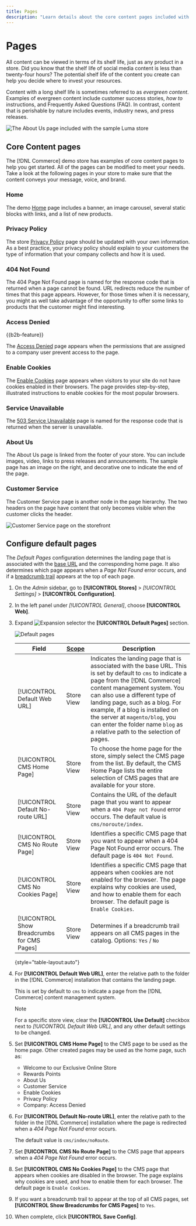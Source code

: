 ```yaml
---
title: Pages
description: "Learn details about the core content pages included with the [!DNL Commerce] demo store, and changing the Default Pages configuration."
---
```

# Pages

All content can be viewed in terms of its shelf life, just as any product in a store. Did you know that the shelf life of social media content is less than twenty-four hours? The potential shelf life of the content you create can help you decide where to invest your resources.

Content with a long shelf life is sometimes referred to as _evergreen content_. Examples of evergreen content include customer success stories, _how to_ instructions, and Frequently Asked Questions (FAQ). In contrast, content that is perishable by nature includes events, industry news, and press releases.

![The About Us page included with the sample Luma store ](./assets/storefront-about-us.png)<!-- zoom -->

## Core Content pages

The [!DNL Commerce] demo store has examples of core content pages to help you get started. All of the pages can be modified to meet your needs. Take a look at the following pages in your store to make sure that the content conveys your message, voice, and brand.

### Home

The demo [Home](../getting-started/storefront.md#home-page) page includes a banner, an image carousel, several static blocks with links, and a list of new products.

### Privacy Policy

The store [Privacy Policy](../getting-started/privacy-policy.md) page should be updated with your own information. As a best practice, your privacy policy should explain to your customers the type of information that your company collects and how it is used.

### 404 Not Found

The 404 Page Not Found page is named for the response code that is returned when a page cannot be found. URL redirects reduce the number of times that this page appears. However, for those times when it is necessary, you might as well take advantage of the opportunity to offer some links to products that the customer might find interesting.

### Access Denied

{{b2b-feature}}

The [Access Denied](../b2b/account-company-roles-permissions.md) page appears when the permissions that are assigned to a company user prevent access to the page.

### Enable Cookies

The [Enable Cookies](../getting-started/compliance-cookie-law.md) page appears when visitors to your site do not have cookies enabled in their browsers. The page provides step-by-step, illustrated instructions to enable cookies for the most popular browsers.

### Service Unavailable

The [503 Service Unavailable](https://docs.magento.com/user-guide/configuration/general/general.html) page is named for the response code that is returned when the server is unavailable.

### About Us

The About Us page is linked from the footer of your store. You can include images, video, links to press releases and announcements. The sample page has an image on the right, and decorative one to indicate the end of the page.

### Customer Service

The Customer Service page is another node in the page hierarchy. The two headers on the page have content that only becomes visible when the customer clicks the header.

![Customer Service page on the storefront](./assets/storefront-customer-service.png)<!-- zoom -->

## Configure default pages

The _Default Pages_ configuration determines the landing page that is associated with the [base URL](https://docs.magento.com/user-guide/stores/store-urls.html) and the corresponding home page. It also determines which page appears when a _Page Not Found_ error occurs, and if a [breadcrumb trail](https://docs.magento.com/user-guide/catalog/navigation-breadcrumb-trail.html) appears at the top of each page.

1. On the _Admin_ sidebar, go to  **[!UICONTROL Stores]** > _[!UICONTROL Settings]_ > **[!UICONTROL Configuration]**.

1. In the left panel under _[!UICONTROL General]_, choose **[!UICONTROL Web]**.

1. Expand ![Expansion selector](../assets/icon-display-expand.png) the **[!UICONTROL Default Pages]** section.

   ![Default pages](./assets/web-default-pages.png)<!-- zoom -->

   |Field|[Scope](https://docs.magento.com/user-guide/configuration/scope.html)|Description|
   |--- |--- |--- |
   |[!UICONTROL Default Web URL]|Store View|Indicates the landing page that is associated with the base URL. This is set by default to `cms` to indicate a page from the [!DNL Commerce] content management system. You can also use a different type of landing page, such as a blog. For example, if a blog is installed on the server at `magento/blog`, you can enter the folder name `blog` as a relative path to the selection of pages.|
   |[!UICONTROL CMS Home Page]|Store View|To choose the home page for the store, simply select the CMS page from the list. By default, the CMS Home Page lists the entire selection of CMS pages that are available for your store.|
   |[!UICONTROL Default No-route URL]|Store View|Contains the URL of the default page that you want to appear when a `404 Page not Found` error occurs. The default value is `cms/noroute/index`.|
   |[!UICONTROL CMS No Route Page]|Store View|Identifies a specific CMS page that you want to appear when a 404 Page Not Found error occurs. The default page is `404 Not Found`.|
   |[!UICONTROL CMS No Cookies Page]|Store View|Identifies a specific CMS page that appears when cookies are not enabled for the browser. The page explains why cookies are used, and how to enable them for each browser. The default page is `Enable Cookies`.|
   |[!UICONTROL Show Breadcrumbs for CMS Pages]|Store View|Determines if a breadcrumb trail appears on all CMS pages in the catalog. Options: `Yes` / `No`|

   {style="table-layout:auto"}

1. For **[!UICONTROL Default Web URL]**, enter the relative path to the folder in the [!DNL Commerce] installation that contains the landing page.

   This is set by default to `cms` to indicate a page from the [!DNL Commerce] content management system.

   >[!NOTE]
   >
   >For a specific store view, clear the **[!UICONTROL Use Default]** checkbox next to _[!UICONTROL Default Web URL]_, and any other default settings to be changed.

1. Set **[!UICONTROL CMS Home Page]** to the CMS page to be used as the home page. Other created pages may be used as the home page, such as:

   - Welcome to our Exclusive Online Store
   - Rewards Points
   - About Us
   - Customer Service
   - Enable Cookies
   - Privacy Policy
   - Company: Access Denied

1. For **[!UICONTROL Default No-route URL]**, enter the relative path to the folder in the [!DNL Commerce] installation where the page is redirected when a _404 Page Not Found_ error occurs.

   The default value is `cms/index/noRoute`.

1. Set **[!UICONTROL CMS No Route Page]** to the CMS page that appears when a _404 Page Not Found_ error occurs.

1. Set **[!UICONTROL CMS No Cookies Page]** to the CMS page that appears when cookies are disabled in the browser. The page explains why cookies are used, and how to enable them for each browser. The default page is `Enable Cookies`.

1. If you want a breadcrumb trail to appear at the top of all CMS pages, set **[!UICONTROL Show Breadcrumbs for CMS Pages]** to `Yes`.

1. When complete, click **[!UICONTROL Save Config]**.
